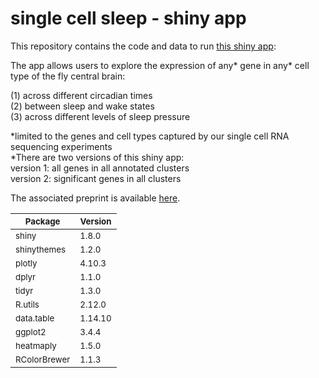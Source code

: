 single cell sleep - shiny app
====================================================================================================================================

This repository contains the code and data to run [this shiny app](https://joana-dopp.shinyapps.io/Fly_Sleep_Single_Cell_v1/): <br>

The app allows users to explore the expression of any* gene in any* cell type of the fly central brain: <br>

(1) across different circadian times <br>
(2) between sleep and wake states <br>
(3) across different levels of sleep pressure <br>

*limited to the genes and cell types captured by our single cell RNA sequencing experiments <br>
*There are two versions of this shiny app: <br>
version 1: all genes in all annotated clusters <br>
version 2: significant genes in all clusters <br>

The associated preprint is available [here](https://www.biorxiv.org/content/10.1101/2023.03.22.533150v1). <br>

| <sub>Package</sub>      | <sub>Version</sub> |
|-------------------------|---------------------|
| <sub>shiny</sub>        | <sub>1.8.0</sub>    |
| <sub>shinythemes</sub>  | <sub>1.2.0</sub>    |
| <sub>plotly</sub>       | <sub>4.10.3</sub>   |
| <sub>dplyr</sub>        | <sub>1.1.0</sub>    |
| <sub>tidyr</sub>        | <sub>1.3.0</sub>    |
| <sub>R.utils</sub>      | <sub>2.12.0</sub>   |
| <sub>data.table</sub>   | <sub>1.14.10</sub>  |
| <sub>ggplot2</sub>      | <sub>3.4.4</sub>    |
| <sub>heatmaply</sub>    | <sub>1.5.0</sub>    |
| <sub>RColorBrewer</sub> | <sub>1.1.3</sub>    |
